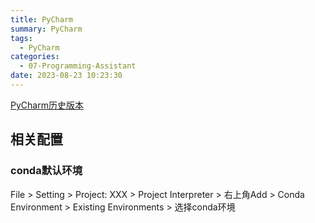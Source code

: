 ```yaml
---
title: PyCharm
summary: PyCharm
tags:
  - PyCharm 
categories:
  - 07-Programming-Assistant
date: 2023-08-23 10:23:30
---
```



[PyCharm历史版本](https://www.jetbrains.com/pycharm/download/other.html)

## 相关配置

### conda默认环境

File > Setting > Project: XXX > Project Interpreter > 右上角Add > Conda Environment > Existing Environments > 选择conda环境
